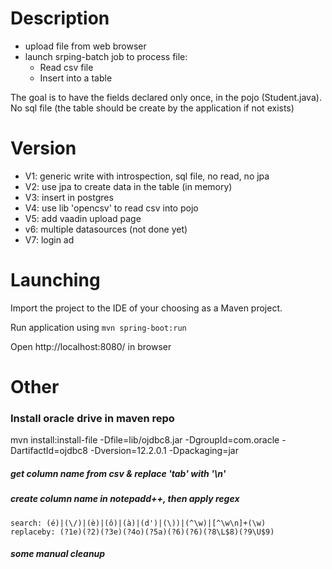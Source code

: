 # Description
- upload file from web browser
- launch srping-batch job to process file:
  - Read csv file
  - Insert into a table 

The goal is to have the fields declared only once, in the pojo (Student.java). No sql file (the table should be create by the application if not exists)

# Version
- V1: generic write with introspection, sql file, no read, no jpa
- V2: use jpa to create data in the table (in memory)
- V3: insert in postgres
- V4: use lib 'opencsv' to read csv into pojo
- V5: add vaadin upload page
- v6: multiple datasources (not done yet)
- V7: login ad

# Launching
Import the project to the IDE of your choosing as a Maven project. 

Run application using
`mvn spring-boot:run`

Open http://localhost:8080/ in browser

# Other
### Install oracle drive in maven repo
mvn install:install-file -Dfile=lib/ojdbc8.jar -DgroupId=com.oracle -DartifactId=ojdbc8 -Dversion=12.2.0.1 -Dpackaging=jar

##### get column name from csv & replace 'tab' with '\n'
##### create column name in notepadd++, then apply regex
    search: (é)|(\/)|(è)|(ô)|(à)|(d')|(\))|(^\w)|[^\w\n]+(\w)
    replaceby: (?1e)(?2)(?3e)(?4o)(?5a)(?6)(?6)(?8\L$8)(?9\U$9)
##### some manual cleanup
